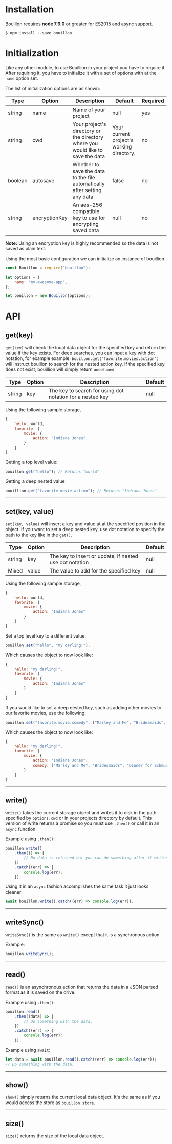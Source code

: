 # Installation

Bouillon requires **node 7.6.0** or greater for ES2015 and async support.

```
$ npm install --save bouillon
```

# Initialization

Like any other module, to use Bouillion in your project you have to require it. After requiring it, you have to initialize it with a set of options with at the `name` option set.

The list of initialization options are as shown:

| Type    | Option        | Description          | Default | Required |
| ------- | ------------- | -------------------- | ------- | -------- |
| string  | name          | Name of your project | null    | yes
| string  | cwd           | Your project's directory or the directory where you would like to save the data | Your current project's working directory. | no |
| boolean | autosave      | Whether to save the data to the file automatically after setting any data | false | no |
| string  | encryptionKey | An aes-256 compatible key to use for encrypting saved data |null | no |

**Note:** Using an encryption key is highly recommended so the data is not saved as plain text.

Using the most basic configuration we can initialize an instance of bouillion.

```js
const Bouillon = require("bouillon");

let options = {
    name: "my-awesome-app",
};

let bouillon = new Bouillon(options);
```

# API

## **get(key)**

`get(key)` will check the local data object for the specified key and return the value if the key exists. For deep searches, you can input a key with dot notation, for example example: `bouillon.get("favorite.movies.action")` will instruct bouillon to search for the nested action key. If the specified key does not exist, bouillion will simply return `undefined`.

| Type   | Option | Description                                               | Default |
| ------ | ------ | --------------------------------------------------------- | ------ |
| string | key    | The key to search for using dot notation for a nested key | null    |

Using the following sample storage,

```js
{
    hello: world,
    favorite: {
        movie: {
            action: "Indiana Jones"
        }
    }
}
```
 
 Getting a top level value:

 ```js
 bouillon.get("hello"); // Returns "world"
```

Getting a deep nested value

```js
bouillion.get("favorite.movie.action"); // Returns "Indiana Jones"
```

---

## **set(key, value)**

`set(key, value)` will insert a key and value at at the specified position in the object. If you want to set a deep nested key, use dot notation to specify the path to the key like in the `get()`.

| Type   | Option | Description                                               | Default |
| ------ | ------ | --------------------------------------------------------- | ------ |
| string | key    | The key to insert or update, if nested use dot notation | null    |
| Mixed  | value  | The value to add for the specified key                  | null

Using the following sample storage,

```js
{
    hello: world,
    favorite: {
        movie: {
            action: "Indiana Jones"
        }
    }
}
```
 
Set a top level key to a different value:

 ```js
 bouillon.set("hello", "my darling!");
```

Which causes the object to now look like:

```js
{
    hello: "my darling!",
    favorite: {
        movie: {
            action: "Indiana Jones"
        }
    }
}
```

If you would like to set a deep nested key, such as adding other movies to our favorite movies, use the following:

```js
bouillon.set("favorite.movie.comedy", ["Marley and Me", "Bridesmaids", "Dinner for Schmucks"]);
```

Which causes the object to now look like:

```js
{
    hello: "my darling!",
    favorite: {
        movie: {
            action: "Indiana Jones",
            comedy: ["Marley and Me", "Bridesmaids", "Dinner for Schmucks"]
        }
    }
}
```

---

## **write()**

`write()` takes the current storage object and writes it to disk in the path specified by `options.cwd` or in your projects directory by default. This version of write returns a promise so you must use `.then()` or call it in an `async` function.

Example using `.then()`:

```js
bouillon.write()
    .then(() => {
        // No data is returned but you can do something after it writes if you please.
    })
    .catch((err) => {
        console.log(err);
    });
```

Using it in an `async` fashion accomplishes the same task it just looks cleaner:

```js
await bouillon.write().catch((err) => console.log(err));
```

---

## **writeSync()**

`writeSync()` is the same as `write()` except that it is a synchronous action.

Example:

```js
bouillon.writeSync();
```

---

## **read()**

`read()` is an asynchronous action that returns the data in a JSON parsed format as it is saved on the drive.

Example using `.then()`:

```js
bouillon.read()
    .then((data) => {
        // Do something with the data.
    })
    .catch((err) => {
        console.log(err):
    });
```

Example using `await`:

```js
let data = await bouillon.read().catch((err) => console.log(err));
// Do something with the data.
```

---

## **show()**

`show()` simply returns the current local data object. It's the same as if you would access the store as `bouillon.store`.

---

## **size()**

`size()` returns the size of the local data object.